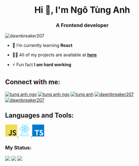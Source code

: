 
<h1 align="center">Hi 👋, I'm Ngô Tùng Anh</h1>
<h3 align="center">A Frontend developer</h3>



<p align="left"> <img src="https://komarev.com/ghpvc/?username=dawnbreaker207&label=Profile%20views&color=0e75b6&style=flat" alt="dawnbreaker207" /> </p>

- 🌱 I’m currently learning **React**

- 👨‍💻 All of my projects are available at **[here](https://github.com/DawnBreaker207)**

- ⚡ Fun fact **I am hard working**



<h2 align="left">Connect with me:</h2>
<p align="left">
<a href="https://www.linkedin.com/in/tung-anh-ngo-85897a297/" target="blank"><img align="center" src="https://raw.githubusercontent.com/rahuldkjain/github-profile-readme-generator/master/src/images/icons/Social/linked-in-alt.svg" alt="tung anh ngo" height="30" width="40" /></a>
<a href="https://www.facebook.com/tunganh207" target="blank"><img align="center" src="https://raw.githubusercontent.com/rahuldkjain/github-profile-readme-generator/master/src/images/icons/Social/facebook.svg" alt="tung anh ngo" height="30" width="40" /></a>
<a href="https://www.instagram.com/dawnbreaker207/" target="blank"><img align="center" src="https://raw.githubusercontent.com/rahuldkjain/github-profile-readme-generator/master/src/images/icons/Social/instagram.svg" alt="tung anh" height="30" width="40" /></a>
<a href="https://www.youtube.com/channel/UC5ApEv4rND-ksog1itXc8CA" target="blank"><img align="center" src="https://raw.githubusercontent.com/rahuldkjain/github-profile-readme-generator/master/src/images/icons/Social/youtube.svg" alt="dawnbreaker207" height="30" width="40" /></a>
<a href="https://discord.gg/user/dawnbreaker207" target="blank"><img align="center" src="https://raw.githubusercontent.com/rahuldkjain/github-profile-readme-generator/master/src/images/icons/Social/discord.svg" alt="dawnbreaker207" height="30" width="40" /></a>
</p>


<h2 align="left">Languages and Tools:</h2>

<p align="left"> 
<a href="https://developer.mozilla.org/en-US/docs/Web/JavaScript" target="_blank" rel="noreferrer" > <img src="https://raw.githubusercontent.com/devicons/devicon/master/icons/javascript/javascript-original.svg" alt="javascript" width="40" height="40"/> </a><a href="https://reactjs.org/" target="_blank" rel="noreferrer" ><img src="https://raw.githubusercontent.com/devicons/devicon/master/icons/react/react-original-wordmark.svg" alt="react" width="40" height="40"/> </a> <a href="https://www.typescriptlang.org/" target="_blank" rel="noreferrer" > <img src="https://raw.githubusercontent.com/devicons/devicon/master/icons/typescript/typescript-original.svg" alt="typescript" width="40" height="40"/> </a>
  
</p>



<h3 align="left">My Status:</h3>

![](http://github-profile-summary-cards.vercel.app/api/cards/profile-details?username=DawnBreaker207&theme=aura_dark)
![](http://github-profile-summary-cards.vercel.app/api/cards/repos-per-language?username=DawnBreaker207&theme=aura_dark)
![](http://github-profile-summary-cards.vercel.app/api/cards/productive-time?username=DawnBreaker207&theme=aura_dark&utcOffset=8)
